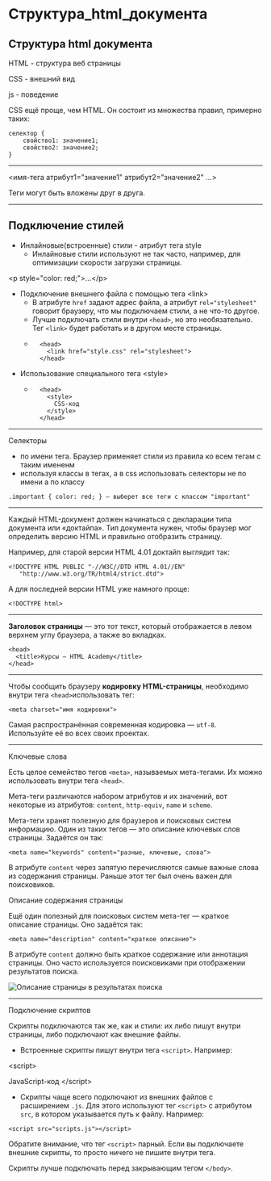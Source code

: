 # Структура\_html\_документа

## Структура html документа

HTML - структура веб страницы

CSS - внешний вид

js - поведение

CSS ещё проще, чем HTML. Он состоит из множества правил, примерно таких:

```
селектор {
    свойство1: значение1;
    свойство2: значение2;
}
```

***

<имя-тега атрибут1="значение1" атрибут2="значение2" ...>

Теги могут быть вложены друг в друга.

***

## Подключение стилей

* Инлайновые(встроенные) стили - атрибут тега style
  * Инлайновые стили используют не так часто, например, для оптимизации скорости загрузки страницы.

\<p style="color: red;">...\</p>

* Подключение внешнего файла с помощью тега \<link>
  * В атрибуте `href` задают адрес файла, а атрибут `rel="stylesheet"` говорит браузеру, что мы подключаем стили, а не что-то другое.
  * Лучше подключать стили внутри `<head>`, но это необязательно. Тег `<link>` будет работать и в другом месте страницы.
  * ```
      <head>
        <link href="style.css" rel="stylesheet">
      </head>
    ```
* Использование специального тега \<style>
  * ```
      <head>
        <style>
          CSS-код
        </style>
      </head>
    ```

***

Селекторы

* по имени тега. Браузер применяет стили из правила ко всем тегам с таким имененм
* используя классы в тегах, а в css использовать селекторы не по имени а по классу

```
.important { color: red; } — выберет все теги с классом "important"
```

***

&#x20;    Каждый HTML-документ должен начинаться с декларации типа документа или «доктайпа». Тип документа нужен, чтобы браузер мог определить версию HTML и правильно отобразить страницу.

&#x20;    Например, для старой версии HTML 4.01 доктайп выглядит так:

```
<!DOCTYPE HTML PUBLIC "-//W3C//DTD HTML 4.01//EN"
   "http://www.w3.org/TR/html4/strict.dtd">
```

&#x20;    А для последней версии HTML уже намного проще:

```
<!DOCTYPE html>
```

***

**Заголовок страницы** — это тот текст, который отображается в левом верхнем углу браузера, а также во вкладках.

```
<head>
  <title>Курсы — HTML Academy</title>
</head>
```

***

Чтобы сообщить браузеру **кодировку HTML-страницы**, необходимо внутри тега `<head>`использовать тег:

```
<meta charset="имя кодировки">
```

Самая распространённая современная кодировка — `utf-8`. Используйте её во всех своих проектах.

***

Ключевые слова

Есть целое семейство тегов `<meta>`, называемых мета-тегами. Их можно использовать внутри тега `<head>`.

Мета-теги различаются набором атрибутов и их значений, вот некоторые из атрибутов: `content`, `http-equiv`, `name` и `scheme`.

Мета-теги хранят полезную для браузеров и поисковых систем информацию. Один из таких тегов — это описание ключевых слов страницы. Задаётся он так:

```
<meta name="keywords" content="разные, ключевые, слова">
```

В атрибуте `content` через запятую перечисляются самые важные слова из содержания страницы. Раньше этот тег был очень важен для поисковиков.

Описание содержания страницы

Ещё один полезный для поисковых систем мета-тег — краткое описание страницы. Оно задаётся так:

```
<meta name="description" content="краткое описание">
```

В атрибуте `content` должно быть краткое содержание или аннотация страницы. Оно часто используется поисковиками при отображении результатов поиска.

![Описание страницы в результатах поиска](https://htmlacademy.ru/assets/course2/meta\_description.png)

***

&#x20;   &#x20;

Подключение скриптов

Скрипты подключаются так же, как и стили: их либо пишут внутри страницы, либо подключают как внешние файлы.

* Встроенные скрипты пишут внутри тега `<script>`. Например:

\<script>

&#x20; JavaScript-код \</script>

* Скрипты чаще всего подключают из внешних файлов с расширением `.js`. Для этого используют тег `<script>` с атрибутом `src`, в котором указывается путь к файлу. Например:

```
<script src="scripts.js"></script>
```

Обратите внимание, что тег `<script>` парный. Если вы подключаете внешние скрипты, то просто ничего не пишите внутри тега.

Скрипты лучше подключать перед закрывающим тегом `</body>`.
